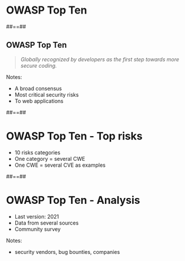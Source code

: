 <!-- .slide: class="transition" -->
# OWASP Top Ten



##==##
<!-- .slide: class="quote-slide" -->

## OWASP Top Ten

<blockquote>
<cite>
  Globally recognized by developers as the first step towards more secure coding.
</cite>
</blockquote>

Notes:
- A broad consensus
- Most critical security risks
- To web applications


##==##

# OWASP Top Ten - Top risks

- 10 risks categories
- One category = several CWE
- One CWE = several CVE as examples
<!-- .element: class="list-fragment" -->



##==##

# OWASP Top Ten - Analysis

- Last version: 2021
- Data from several sources
- Community survey
<!-- .element: class="list-fragment" -->

Notes:
- security vendors, bug bounties, companies
